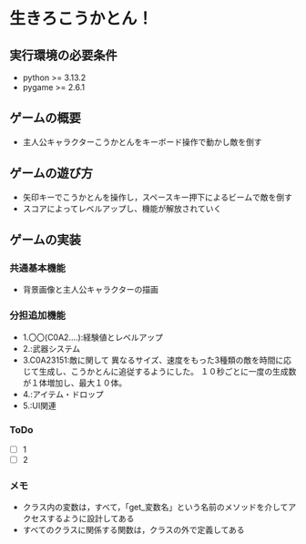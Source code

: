 # 生きろこうかとん！

## 実行環境の必要条件
* python >= 3.13.2
* pygame >= 2.6.1

## ゲームの概要
* 主人公キャラクターこうかとんをキーボード操作で動かし敵を倒す

## ゲームの遊び方
* 矢印キーでこうかとんを操作し，スペースキー押下によるビームで敵を倒す
* スコアによってレベルアップし、機能が解放されていく

## ゲームの実装
### 共通基本機能
* 背景画像と主人公キャラクターの描画

### 分担追加機能
* 1.〇〇(C0A2....):経験値とレベルアップ
* 2.:武器システム
* 3.C0A23151:敵に関して
    異なるサイズ、速度をもった3種類の敵を時間に応じて生成し、こうかとんに追従するようにした。
    １０秒ごとに一度の生成数が１体増加し、最大１０体。
* 4.:アイテム・ドロップ
* 5.:UI関連

### ToDo
- [ ] 1
- [ ] 2

### メモ
* クラス内の変数は，すべて，「get_変数名」という名前のメソッドを介してアクセスするように設計してある
* すべてのクラスに関係する関数は，クラスの外で定義してある

